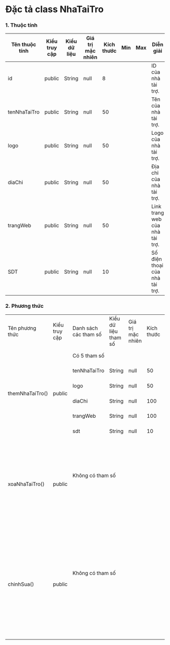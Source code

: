 # Đặc tả class NhaTaiTro

### 1. Thuộc tính
| Tên thuộc tính | Kiểu truy cập | Kiểu dữ liệu | Giá trị mặc nhiên | Kích thước| Min | Max | Diễn giải |
|---|---|---|---|---|---|---|---|
|id|public|String|null|8|||ID của nhà tài trợ.|
|tenNhaTaiTro|public|String|null|50|||Tên của nhà tài trợ.|
|logo|public|String|null|50|||Logo của nhà tài trợ.|
|diaChi|public|String|null|50|||Địa chỉ của nhà tài trợ.|
|trangWeb|public|String|null|50|||Link trang web của nhà tài trợ.|
|SDT|public|String|null|10|||Số điện thoại của nhà tài trợ.|

### 2. Phương thức

<table>
    <tr>
        <td>Tên phương thức</td>
        <td>Kiểu truy cập</td>
        <td>Danh sách các tham số</td>
        <td>Kiểu dữ liệu tham số</td>
        <td>Giá trị mặc nhiên</td>
        <td>Kích thước</td>
        <td>Kiểu trả về của phương thức</td>
        <td>Diễn giải</td>
    </tr>
    <tr>
      <td rowspan="6">themNhaTaiTro()</td>
      <td rowspan="6">public</td>
      <td colspan="4">Có 5 tham số</td>
      <td rowspan="6">boolean</td>
      <td rowspan="6">Thêm Nhà tài trợ. Trả về true nếu thành công, false nếu thất bại. </td>
    </tr><tr>
      <td>tenNhaTaiTro</td>
      <td>String</td>
      <td>null</td>
      <td>50</td>
    </tr><tr>
      <td>logo</td>
      <td>String</td>
      <td>null</td>
      <td>50</td>
    </tr><tr>
      <td>diaChi</td>
      <td>String</td>
      <td>null</td>
      <td>100</td>
    </tr><tr>
      <td>trangWeb</td>
      <td>String</td>
      <td>null</td>
      <td>100</td>
    </tr><tr>
      <td>sdt</td>
      <td>String</td>
      <td>null</td>
      <td>10</td>
    </tr>
    <tr>
      <td rowspan="2">xoaNhaTaiTro()</td>
      <td rowspan="2">public</td>
      <td colspan="4">Không có tham số</td>
      <td rowspan="2">boolean</td>
      <td rowspan="2">Xóa Nhà tài trợ. Trả về true nếu thành công, false nếu thất bại.</td>
    </tr><tr>
      <td colspan="4"></td>
    </tr>
    <tr>
      <td rowspan="2">chinhSua()</td>
      <td rowspan="2">public</td>
      <td colspan="4">Không có tham số</td>
      <td rowspan="2">boolean</td>
      <td rowspan="2">Chỉnh sửa thông tin Nhà tài trợ. Trả về true nếu thành công, false nếu thất bại.</td>
    </tr><tr>
      <td colspan="4"></td>
    </tr>
</table>